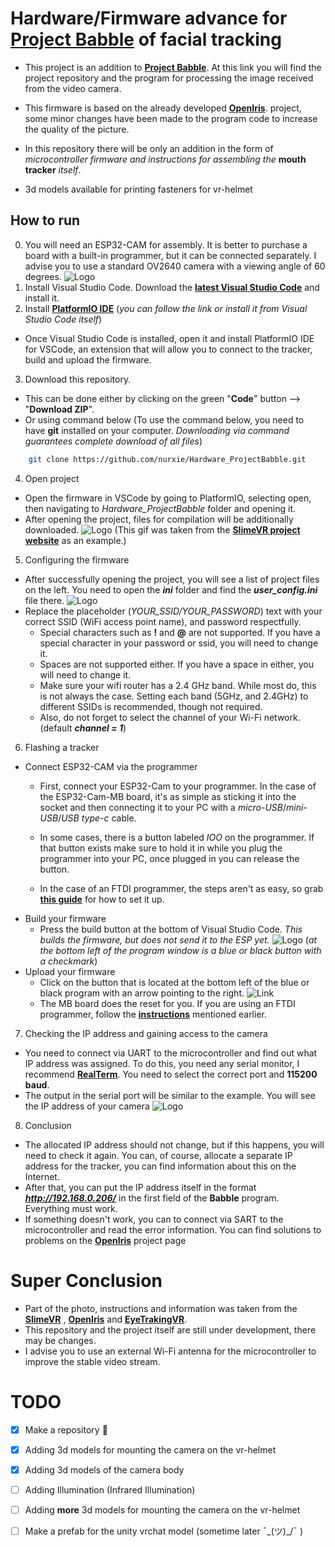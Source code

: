 # Hardware/Firmware advance for [Project Babble](https://github.com/SummerSigh/ProjectBabble) of facial tracking

- This project is an addition to [**Project Babble**](https://github.com/SummerSigh/ProjectBabble). At this link you will find the project repository and the program for processing the image received from the video camera.

- This firmware is based on the already developed [**OpenIris**](https://github.com/lorow/OpenIris). project, some minor changes have been made to the program code to increase the quality of the picture.

- In this repository there will be only an addition in the form of *microcontroller firmware and instructions for assembling the* **mouth tracker** *itself*.

- 3d models available for printing fasteners for vr-helmet

## How to run 
0. You will need an ESP32-CAM for assembly. It is better to purchase a board with a built-in programmer, but it can be connected separately. I advise you to use a standard OV2640 camera with a viewing angle of 60 degrees. ![Logo](https://arduino-tutorials.net/public/img/parts/esp32-camera.jpg)
1. Install Visual Studio Code. Download the [**latest Visual Studio Code**](https://code.visualstudio.com/download) and install it.
2. Install [**PlatformIO IDE**](https://platformio.org/platformio-ide) (_you can follow the link or install it from Visual Studio Code itself_)
- Once Visual Studio Code is installed, open it and install PlatformIO IDE for VSCode, an extension that will allow you to connect to the tracker, build and upload the firmware.  
3. Download this repository. 
- This can be done either by clicking on the green "**Code**" button --> "**Download ZIP**". 
- Or using command below (To use the command below, you need to have **git** installed on your computer. _Downloading via command guarantees complete download of all files_)
```bash
    git clone https://github.com/nurxie/Hardware_ProjectBabble.git
```
4. Open project
- Open the firmware in VSCode by going to PlatformIO, selecting open, then navigating to _Hardware_ProjectBabble_ folder and opening it.
- After opening the project, files for compilation will be additionally downloaded.
    ![Logo](https://i.imgur.com/c61Cpaz.gif) 
    (This gif was taken from the [**SlimeVR project website**](https://docs.slimevr.dev/firmware/setup-and-install.html) as an example.)

5. Configuring the firmware
- After successfully opening the project, you will see a list of project files on the left. You need to open the _**ini**_ folder and find the _**user_config.ini**_ file there.
    ![Logo](https://i.imgur.com/c61Cpaz) 
- Replace the placeholder (_YOUR_SSID/YOUR_PASSWORD_) text with your correct SSID (WiFi access point name), and password respectfully.
  - Special characters such as **!** and **@** are not supported. If you have a special character in your password or ssid, you will need to change it.
  - Spaces are not supported either. If you have a space in either, you will need to change it.
  - Make sure your wifi router has a 2.4 GHz band. While most do, this is not always the case. Setting each band (5GHz, and 2.4GHz) to different SSIDs is recommended, though not required.
  - Also, do not forget to select the channel of your Wi-Fi network. (default _**channel = 1**_)

6. Flashing a tracker
 - Connect ESP32-CAM via the programmer
   - First, connect your ESP32-Cam to your programmer. In the case of the ESP32-Cam-MB board, it's as simple as sticking it into the socket and then connecting it to your PC with a _micro-USB_/_mini-USB_/_USB type-c_ cable.

   - In some cases, there is a button labeled _IOO_ on the programmer. If that button exists make sure to hold it in while you plug the programmer into your PC, once plugged in you can release the button.

   - In the case of an FTDI programmer, the steps aren't as easy, so grab [**this guide**](https://randomnerdtutorials.com/program-upload-code-esp32-cam/) for how to set it up.
- Build your firmware
  - Press the build button at the bottom of Visual Studio Code. _This builds the firmware, but does not send it to the ESP yet._ ![Logo](https://i.imgur.com/EmSkhFp.png) (_at the bottom left of the program window is a blue or black button with a checkmark_)
- Upload your firmware
  - Сlick on the button that is located at the bottom left of the blue or black program with an arrow pointing to the right. ![Link](https://i.imgur.com/lI3PFVC.png)
  - The MB board does the reset for you. If you are using an FTDI programmer, follow the  [**instructions**](https://randomnerdtutorials.com/program-upload-code-esp32-cam/) mentioned earlier.

7. Checking the IP address and gaining access to the camera
- You need to connect via UART to the microcontroller and find out what IP address was assigned. To do this, you need any serial monitor, I recommend [**RealTerm**](https://sourceforge.net/projects/realterm/). You need to select the correct port and **115200 baud**.
- The output in the serial port will be similar to the example. You will see the IP address of your camera ![Logo](https://i.imgur.com/PoHP3NC.png)

8. Conclusion
- The allocated IP address should not change, but if this happens, you will need to check it again. You can, of course, allocate a separate IP address for the tracker, you can find information about this on the Internet.
- After that, you can put the IP address itself in the format _**http://192.168.0.206/**_ in the first field of the **Babble** program. Everything must work.
- If something doesn't work, you can to connect via SART to the microcontroller and read the error information. You can find solutions to problems on the [**OpenIris**](https://github.com/lorow/OpenIris) project page

# Super Conclusion
- Part of the photo, instructions and information was taken from the [**SlimeVR**](https://docs.slimevr.dev/) , [**OpenIris**](https://github.com/lorow/OpenIris) and [**EyeTrakingVR**](https://docs.eyetrackvr.dev/).
- This repository and the project itself are still under development, there may be changes.
- I advise you to use an external Wi-Fi antenna for the microcontroller to improve the stable video stream.

# TODO
- [x] Make a repository :tada:
- [x] Adding 3d models for mounting the camera on the vr-helmet
- [x] Adding 3d models of the camera body
- [ ] Adding Illumination (Infrared Illumination)
- [ ] Adding **more** 3d models for mounting the camera on the vr-helmet

- [ ] Make a prefab for the unity vrchat model (sometime later ¯\_(ツ)_/¯ )